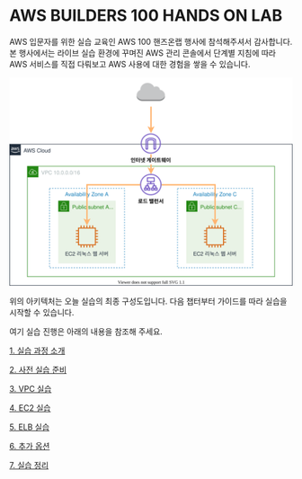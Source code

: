 # AWS BUILDERS 100 HANDS ON LAB

<!--
[원본](https://aws-builders-kr.workshop.aws/ko/)
-->

AWS 입문자를 위한 실습 교육인 AWS 100 핸즈온랩 행사에 참석해주셔서 감사합니다. 본 행사에서는 라이브 실습 환경에 꾸며진 AWS 관리 콘솔에서 단계별 지침에 따라 AWS 서비스를 직접 다뤄보고 AWS 사용에 대한 경험을 쌓을 수 있습니다.

![AWS Architecture](./architecture.svg)

위의 아키텍처는 오늘 실습의 최종 구성도입니다. 다음 챕터부터 가이드를 따라 실습을 시작할 수 있습니다.

여기 실습 진행은 아래의 내용을 참조해 주세요.

[1. 실습 과정 소개](./1.Intro/README.md)

[2. 사전 실습 준비](./2.Prerequest/README.md)

[3. VPC 실습](./3.VPC/README.md)

[4. EC2 실습](./4.EC2/README.md)

[5. ELB 실습](./5.ELB/README.md)

[6. 추가 옵션](./6.Add-Option/README.md)

[7. 실습 정리](./7.Wrap-up/README.md)
